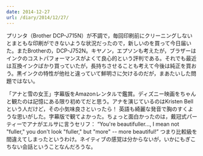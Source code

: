 ```yaml
---
date: 2014-12-27
url: /diary/2014/12/27/
---
```


プリンタ（Brother DCP-J715N）が不調で，毎回印刷前にクリーニングしないとまともな印刷ができないような状況だったので，新しいのを買って今日届いた。またBrotherの，DCP-J752N。キヤノン，エプソンも考えたが，ブラザーはインクのコストパフォーマンスがよくて良心的という評判である。それでも最近は互換インクばかり買っていたが，長持ちさせることも考えて今後は純正を買おう。黒インクの特性が他社と違っていて鮮明さに欠けるのだが，まあたいした問題ではない。

「アナと雪の女王」字幕版をAmazonレンタルで鑑賞。ディズニー映画をちゃんと観たのは記憶にある限り初めてだと思う。アナを演じているのはKristen Bellという人だけど，その小気味良さといったら！ 英語も綺麗な発音で胸のすくような思いがした。字幕版で観てよかった。ちょっと面白かったのは，戴冠式パーティーでアナがエルサに言うセリフ： <q lang="en">You're beautifuller..., I mean not "fuller," you don't look "fuller," but "more" -- more beautiful!</q> つまり比較級を間違えてしまったというわけ。ネイティブの感覚は分からないが，いかにもぎこちない会話ということなんだろうな。